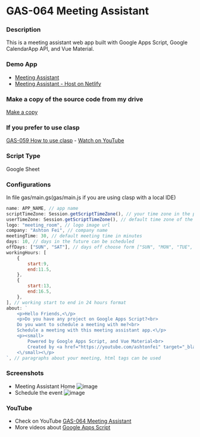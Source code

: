 # GAS-064 Meeting Assistant

### Description
This is a meeting assistant web app built with Google Apps Script, Google CalendarApp API, and Vue Material.

### Demo App
* [Meeting Assistant](https://script.google.com/macros/s/AKfycbx3w8ZW6cV7Oq1X0WI9fhAZMEvY1boovaA7y8UsSxy1CPe7_sI8/exec)
* [Meeting Assistant - Host on Netlify](https://meeting-assistant.netlify.app/)

### Make a copy of the source code from my drive
[Make a copy](https://docs.google.com/spreadsheets/d/13xh5iT7S_Vmu9Lmvq5ILyca7JwwxVex8t81C1OdmZAQ/copy)

### If you prefer to use clasp
[GAS-059 How to use clasp](https://github.com/ashtonfei/google-apps-script-projects/tree/GAS-259) - [Watch on YouTube](https://youtu.be/V-oE2OyvTKM)

### Script Type
Google Sheet

### Configurations
In file gas/main.gs(gas/main.js if you are using clasp with a local IDE)
``` javascript
name: APP_NAME, // app name
scriptTimeZone: Session.getScriptTimeZone(), // your time zone in the project properties
userTimeZone: Session.getScriptTimeZone(), // default time zone of the users
logo: "meeting_room", // logo image url
company: "Ashton Fei", // company name
meetingTime: 30, // default meeting time in minutes
days: 10, // days in the future can be scheduled
offDays: ["SUN", "SAT"], // days off choose form ["SUN", "MON", "TUE", "WED", "THU", "FRI", "SAT"]
workingHours: [
    {
        start:9, 
        end:11.5,
    },
    {
        start:13, 
        end:16.5,
    },
], // working start to end in 24 hours format
about: `
    <p>Hello Friends,<\/p>
    <p>Do you have any project on Google Apps Script?<br>
    Do you want to schedule a meeting with me?<br>
    Schedule a meeting with this meeting assistant app.<\/p>
    <p><small>
        Powered by Google Apps Script, and Vue Material<br>
        Created by <a href="https://youtube.com/ashtonfei" target="_blank">Ashton Fei<a>
    <\/small><\/p>
`, // paragraphs about your meeting, html tags can be used
```
### Screenshots
* Meeting Assistant Home
![image](https://user-images.githubusercontent.com/16481229/92297777-51c07180-ef75-11ea-8dca-852795812571.png)
* Schedule the event
![image](https://user-images.githubusercontent.com/16481229/92297803-8fbd9580-ef75-11ea-964b-7065b13d0b15.png)


### YouTube
* Check on YouTube [GAS-064 Meeting Assistant](https://youtu.be/RwmFq40Usns)
* More videos about [Google Apps Script](https://www.youtube.com/playlist?list=PLQhwjnEjYj8Bf_EZDrrcmkB9vcB9Sk3x0)

